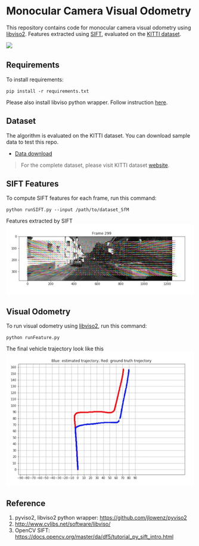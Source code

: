 # Monocular Camera Visual Odometry
This repository contains code for monocular camera visual odometry using [libviso2](http://www.cvlibs.net/software/libviso/). Features extracted using [SIFT](https://docs.opencv.org/master/da/df5/tutorial_py_sift_intro.html), evaluated on the [KITTI dataset](http://www.cvlibs.net/datasets/kitti/raw_data.php).

![](images/output3.gif)
## Requirements
To install requirements:
```setup
pip install -r requirements.txt
```
Please also install libviso python wrapper. Follow instruction [here](https://github.com/jlowenz/pyviso2#getting-started).


## Dataset
The algorithm is evaluated on the KITTI dataset. You can download sample data to test this repo. 
- [Data download](https://drive.google.com/file/d/1ec5Fe3p2Sf0j_wV6mE7JVVXXwwZejVZV/view?usp=sharing)

> For the complete dataset, please visit KITTI dataset [website](http://www.cvlibs.net/datasets/kitti/raw_data.php).

## SIFT Features
To compute SIFT features for each frame, run this command:

```train
python runSIFT.py --input /path/to/dataset_SfM
```
Features extracted by SIFT 
![](images/sample_frame.png)

## Visual Odometry
To run visual odometry using [libviso2](http://www.cvlibs.net/software/libviso/), run this command:
```
python runFeature.py
```

The final vehicle trajectory look like this
![](images/path.png)

## Reference
1. pyviso2, libviso2 python wrapper: https://github.com/jlowenz/pyviso2
2. http://www.cvlibs.net/software/libviso/
3. OpenCV SIFT: https://docs.opencv.org/master/da/df5/tutorial_py_sift_intro.html